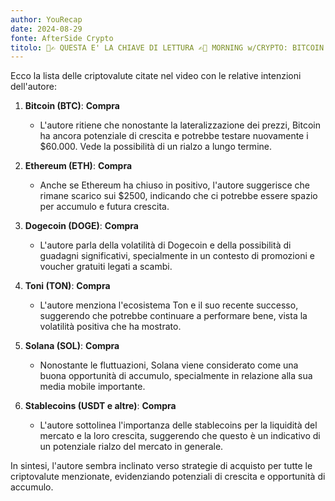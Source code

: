 ```yaml
---
author: YouRecap
date: 2024-08-29
fonte: AfterSide Crypto
titolo: 🚨✍️ QUESTA E' LA CHIAVE DI LETTURA ✍️🚨 MORNING w/CRYPTO: BITCOIN / ALTCOINS [time sensitive]
---
```


Ecco la lista delle criptovalute citate nel video con le relative intenzioni dell'autore:

1. **Bitcoin (BTC)**: **Compra**
   - L'autore ritiene che nonostante la lateralizzazione dei prezzi, Bitcoin ha ancora potenziale di crescita e potrebbe testare nuovamente i $60.000. Vede la possibilità di un rialzo a lungo termine.

2. **Ethereum (ETH)**: **Compra**
   - Anche se Ethereum ha chiuso in positivo, l'autore suggerisce che rimane scarico sui $2500, indicando che ci potrebbe essere spazio per accumulo e futura crescita.

3. **Dogecoin (DOGE)**: **Compra**
   - L'autore parla della volatilità di Dogecoin e della possibilità di guadagni significativi, specialmente in un contesto di promozioni e voucher gratuiti legati a scambi.

4. **Toni (TON)**: **Compra**
   - L'autore menziona l'ecosistema Ton e il suo recente successo, suggerendo che potrebbe continuare a performare bene, vista la volatilità positiva che ha mostrato.

5. **Solana (SOL)**: **Compra**
   - Nonostante le fluttuazioni, Solana viene considerato come una buona opportunità di accumulo, specialmente in relazione alla sua media mobile importante.

6. **Stablecoins (USDT e altre)**: **Compra**
   - L'autore sottolinea l'importanza delle stablecoins per la liquidità del mercato e la loro crescita, suggerendo che questo è un indicativo di un potenziale rialzo del mercato in generale.

In sintesi, l'autore sembra inclinato verso strategie di acquisto per tutte le criptovalute menzionate, evidenziando potenziali di crescita e opportunità di accumulo.
